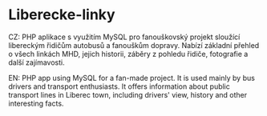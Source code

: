 # Liberecke-linky

CZ: PHP aplikace s využitím MySQL pro fanouškovský projekt sloužící libereckým řidičům autobusů a fanouškům dopravy. Nabízí základní přehled o všech linkách MHD, jejich historii, záběry z pohledu řidiče, fotografie a další zajímavosti.

EN: PHP app using MySQL for a fan-made project. It is used mainly by bus drivers and transport enthusiasts. It offers information about public transport lines in Liberec town, including drivers' view, history and other interesting facts.
